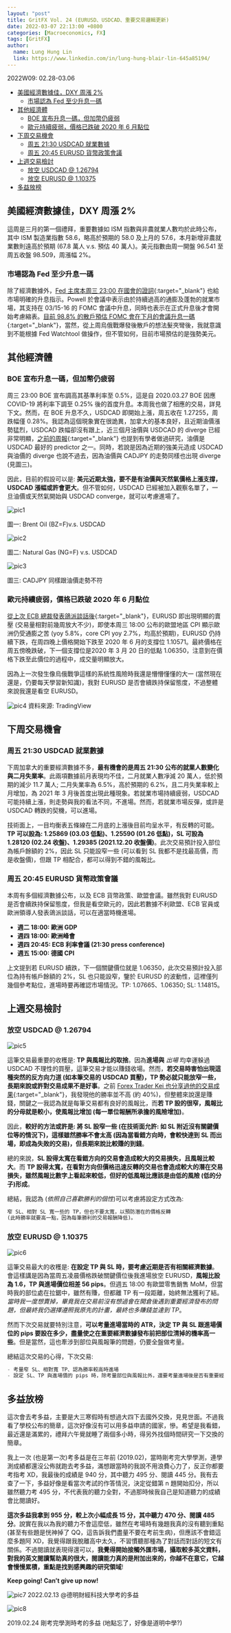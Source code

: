 ```yaml
---
layout: "post"
title: GritFX Vol. 24 (EURUSD、USDCAD、重要交易邏輯更新)
date: 2022-03-07 22:13:00 +0800
categories: [Macroeconomics, FX]
tags: [GritFX]
author:
  name: Lung Hung Lin
  link: https://www.linkedin.com/in/lung-hung-blair-lin-645a85194/ 
---
```

2022W09: 02.28-03.06
- [美國經濟數據佳，DXY 周漲 2%](#美國經濟數據佳dxy-周漲-2)
  - [市場認為 Fed 至少升息一碼](#市場認為-fed-至少升息一碼)
- [其他經濟體](#其他經濟體)
  - [BOE 宣布升息一碼，但加幣仍疲弱](#boe-宣布升息一碼但加幣仍疲弱)
  - [歐元持續疲弱，價格已跌破 2020 年 6 月點位](#歐元持續疲弱價格已跌破-2020-年-6-月點位)
- [下周交易機會](#下周交易機會)
  - [周五 21:30 USDCAD 就業數據](#周五-2130-usdcad-就業數據)
  - [周五 20:45 EURUSD 貨幣政策會議](#周五-2045-eurusd-貨幣政策會議)
- [上週交易檢討](#上週交易檢討)
  - [放空 USDCAD @ 1.26794](#放空-usdcad--126794)
  - [放空 EURUSD @ 1.10375](#放空-eurusd--110375)
- [多益放榜](#多益放榜)
  
## 美國經濟數據佳，DXY 周漲 2%
這周是三月的第一個禮拜，重要數據如 ISM 指數與非農就業人數均於此時公布，其中 ISM 製造業指數 58.6，略高於預期的 58.0 及上月的 57.6，本月新增非農就業數則遠高於預期 (67.8 萬人 v.s. 預估 40 萬人)。美元指數由周一開盤 96.541 至周五收盤 98.509，周漲幅 2%。

### 市場認為 Fed 至少升息一碼
除了經濟數據外，[Fed 主席本周三 23:00 在國會的證詞](https://www.federalreserve.gov/newsevents/testimony/powell20220302a.htm){:target="_blank"} 也給市場明確的升息指示。Powell 於會議中表示由於持續過高的通膨及蓬勃的就業市場，其支持在 03/15-16 的 FOMC 會議中升息，同時也表示在正式升息後才會開始考慮縮表。[目前 98.8% 的散戶預估 FOMC 會在下月的會議升息一碼](https://www.cmegroup.com/trading/interest-rates/countdown-to-fomc.html){:target="_blank"}，當然，從上周烏俄戰爆發後散戶的想法髮夾彎後，我就意識到不能根據 Fed Watchtool 做操作，但不管如何，目前市場預估的是強勢美元。

## 其他經濟體
### BOE 宣布升息一碼，但加幣仍疲弱
周三 23:00 BOE 宣布調高其基準利率至 0.5%，這是自 2020.03.27 BOE 因應 COVID-19 將利率下調至 0.25% 後的首度升息。本周我也做了相應的交易，詳見下文。然而，在 BOE 升息不久，USDCAD 即開始上漲，周五收在 1.27255，周跌幅僅 0.28%。我認為這個現象實在很詭異，加拿大的基本良好，且近期油價漲勢猛烈，USDCAD 跌幅卻沒有跟上，近三個月油價與 USDCAD 的 diverge 已經非常明顯，[之前的周報](https://financeprotein.com/macroeconomics/fx/GritFX-VOL08/){:target="_blank"} 也提到有學者做過研究，油價是 USDCAD 最好的 predictor 之一。同時，若說是因為近期的強美元造成 USDCAD 與油價的 diverge 也說不過去，因為油價與 CADJPY 的走勢同樣也出現 diverge (見圖三)。

因此，目前的假設可以是: **美元近期太強，要不是有油價與天然氣價格上漲支撐，USDCAD 漲幅或許會更大**。但不管如何，USDCAD 已經被加入觀察名單了，一旦油價或天然氣開始與 USDCAD converge，就可以考慮進場了。

![pic1](https://lh3.googleusercontent.com/pw/AM-JKLVixhv-rEPYewrNAjN74mXFwShctm3mukRnO7pGLR1Z1XiijOa4YnG_CCVxUxp3KWAIlmx4UMUTGaGL7YJCE2wB-gaInBDL1blazelLd-5iOf5Yzg5gWHmc4Q0FVVdnhSG8a0Xu2skwJngo9l6lISz-=w424-h295-no?authuser=0)

圖一: Brent Oil (BZ=F)v.s. USDCAD

![pic2](https://lh3.googleusercontent.com/pw/AM-JKLVtS-VzchUdttaRXtiaT3HXbfm_340cHbBt-Gj-Qc9xYhKP0a8sM0HEZxZEVVxzeNNCcgndekj0xtRMiXIi0I1zLLJchEdM_trfN_hecYWqnscVVV2aVRlRIbLmwwYmFx-86VLZZwKyPrrlsBUZBAJQ=w424-h295-no?authuser=0)

圖二: Natural Gas (NG=F) v.s. USDCAD

![pic3](https://lh3.googleusercontent.com/pw/AM-JKLWsTlWYD3dudEGn6XiFz_peFT2x1JX3mC5_apDQvZTVfsFkJ-WlixiO9HNn6YaoqhjsBD9R-7soHqkfcbzG_rS9tuIBVBLJ1AWqPmoQSaJBu5xZ7_n_1j9Qi3PrcBppMjDb4tFrG9iN520a-WtJDDdh=w424-h295-no?authuser=0)

圖三: CADJPY 同樣跟油價走勢不符

### 歐元持續疲弱，價格已跌破 2020 年 6 月點位
[從上次 ECB 總裁發表鴿派談話後](https://www.irishtimes.com/news/ireland/irish-news/ecb-will-act-at-the-right-time-to-achieve-inflation-goal-but-only-gradually-lagarde-says-1.4802322){:target="_blank"}，EURUSD 即出現明顯的賣壓 (交易量相對前幾周放大不少)，即使本周三 18:00 公布的歐盟地區 CPI 顯示歐洲仍受通膨之苦 (yoy 5.8%，core CPI yoy 2.7%，均高於預期)，EURUSD 仍持續下跌，在周四晚上價格開始下跌至 2020 年 6 月的支撐位 1.10571。最終價格在周五傍晚跌破，下一個支撐位是2020 年 3 月 20 日的低點 1.06350，注意到在價格下跌至此價位的過程中，成交量明顯放大。

因為上一次發生像烏俄戰爭這樣的系統性風險時我還是懵懵懂懂的大一 (當然現在還是，仍要每天學習新知識)，我對 EURUSD 是否會續跌持保留態度，不過整體來說我還是看空 EURUSD。

![pic4](https://lh3.googleusercontent.com/pw/AM-JKLV0lmjrUPsptOKRD7H0WWOOEEYE82-1gesIqgoGvS8hjdWcbA7xx7cYPf9-omf4ToJPSUyQO9RJYyrYF5UmN3NkW1VQDSZdGv1H9HXeMwcHilzgJZSdMmHgKHWs0a4tWG4XuT0CTuyIebx7b4idkrfu=w1427-h820-no?authuser=0)
資料來源: TradingView

## 下周交易機會
### 周五 21:30 USDCAD 就業數據
下周加拿大的重要經濟數據不多，**最有機會的是周五 21:30 公布的就業人數變化與二月失業率**。此兩項數據前月表現均不佳，二月就業人數凈減 20 萬人，低於預期的減少 11.7 萬人; 二月失業率為 6.5%，高於預期的 6.2%，且二月失業率較上月增加，為 2021 年 3 月後首度出現此種現象。若就業市場持續疲弱，USDCAD 可能持續上漲，則走勢與我的看法不同，不進場。然而，若就業市場反彈，或許是 USDCAD 轉跌的契機，可以進場。

技術面上，一目均衡表五條線在二月底的上漲後目前均呈水平，有反轉的可能。**TP 可以設為: 1.25869 (03.03 低點)、1.25590 (01.26 低點)，SL 可設為 1.28120 (02.24 收盤)、1.29385 (2021.12.20 收盤價)**。此次交易預計投入部位為帳戶餘額的 2%，因此 SL 只能設窄一些 (可以看到 SL 我都不是找最高價，而是收盤價)，但跟 TP 相配合，都可以得到不錯的風報比。

### 周五 20:45 EURUSD 貨幣政策會議
本周有多個經濟數據公布，以及 ECB 貨幣政策、歐盟會議。雖然我對 EURUSD 是否會續跌持保留態度，但我是看空歐元的，因此若數據不利歐盟、ECB 官員或歐洲領導人發表鴿派談話，可以在適當時機進場。

- **週二 18:00: 歐洲 GDP**
- **週四 18:00: 歐洲峰會**
- **週四 20:45: ECB 利率會議 (21:30 press conference)**
- **週五 15:00: 德國 CPI**
  
上文提到若 EURUSD 續跌，下一個關鍵價位就是 1.06350，此次交易預計投入部位為持有帳戶餘額的 2%，SL 也只能設窄，鑒於 EURUSD 的波動性，這裡僅列幾個參考點位，進場時要再確認市場情況。TP: 1.07665、1.06350; SL: 1.14815。

## 上週交易檢討
### 放空 USDCAD @ 1.26794 

![pic5](https://lh3.googleusercontent.com/pw/AM-JKLUJmuVOsPKgPSr_yT2ajZHc1QQ_iywa_VZSV6Uj9aGZqFelzvD6YKxRlry9iSvmv30t3MT64EjxZd3oQ9_HhWGs41ikJTmkz_JquNdtRPVtGBC9zeHtldv4Du34AsDEQM3-oKkaiDDTI0D-2P1BcBIM=w688-h651-no?authuser=0)

這筆交易最重要的收穫是: **TP 與風報比的取捨**。因為**進場與** _出場_ 均幸運躲過 USDCAD 不理性的買壓，這筆交易才能以賺錢收場。然而，**若交易時害怕出現這種突然的反方向力道 (如本筆交易的 USDCAD 買壓)，TP 勢必就只能放窄一些，長期來說或許對交易成果不是好事**。之前 [Forex Trader Kei 也分享過他的交易成果](https://www.youtube.com/watch?v=-66nz4csd1M){:target="_blank"}，我發現他的勝率並不高 (約 40%)，但整體來說還是賺錢，關鍵之一我認為就是每筆交易都有良好的風報比，而**若 TP 設的很窄，風報比的分母就是較小，使風報比增加 (每一單位報酬所承擔的風險增加)**。

因此，**較好的方法或許是: 將 SL 設窄一些 (在技術面允許: 如 SL 附近沒有關鍵價位等的情況下)，這樣雖然勝率不會太高 (因為當看錯方向時，會較快達到 SL 而出場，即成為失敗的交易)，但長期來說比較賺的到錢**。

總的來說，**SL 設得太寬在看錯方向的交易會造成較大的交易損失，且風報比較大**。而 **TP 設得太寬，在看對方向但價格迅速反轉的交易也會造成較大的潛在交易損失，雖然風報比數字上看起來較低，但好的低風報比應該是由低的風險 (低的分子)形成**。

總結，我認為 (_依照自己喜歡勝利的個性_)可以考慮將設定方式改為: 

```python
窄 SL、相對 SL 寬一些的 TP，但也不要太寬，以預防潛在的價格反轉 
(此時勝率就要高一點，因為每筆勝利的交易報酬降低)。
```

### 放空 EURUSD @ 1.10375

![pic6](https://lh3.googleusercontent.com/pw/AM-JKLX4GQJuNxuaohTGrCES4T0aUMwofjRQ_tK2dhhr6yne71GtxTkVkwyqnj194p8TjMFP2TE8hWrl_Ol0gDanLrq60vhWHqSVPH3s2UBjF3YioA6wIwJgXUjAat2K9U3aDyTsraAnpsqOZdK0om9ni6-Q=w686-h647-no?authuser=0)

這筆交易最大的收穫是: **在設定 TP 與 SL 時，要考慮近期是否有相關經濟數據**。會這樣講是因為當周五凌晨價格跌破關鍵價位後我進場放空 EURUSD，**風報比設為 1.6，TP 與進場價位相差 56 pips**。但週五 18:00 有歐盟零售銷售 MoM，但當時我的部位處在拉鋸中，雖然有賺，但都離 TP 有一段距離，始終無法獲利了結。_當時我一度想賣掉，畢竟我在交易前沒有想過會在開倉後遇到重要經濟發布的問題，但最終我仍選擇遵照我原先的計畫，最終也多賺錢並達到 TP_。

然而下次交易就要特別注意，**可以考量進場當時的 ATR，決定 TP 與 SL 跟進場價位的 pips 要設在多少，盡量使之在重要經濟數據發布前把部位清掉的機率高一些**。但是當然，這也牽涉到部位與風報筆的問題，仍要全盤做考量。

總結這次交易的心得，下次交易:
```python
- 考量窄 SL、相對寬 TP、認為勝率較高時進場
- 設定 SL、TP 與進場價的 pips 時，除考量部位與風報比外，還要考量進場後是否有重要經濟數據公布。
```

## 多益放榜
這次會去考多益，主要是大三寒假時有想過大四下去國外交換，見見世面。不過我看了學校公布的簡章，這次好像沒有可以用多益申請的國家，慘。希望是我看錯，最近還是滿累的，禮拜六午覺就睡了兩個多小時，得另外找個時間研究一下交換的簡章。

我上一次 (也是第一次)考多益是在三年前 (2019.02)，當時剛考完大學學測，連學測成績都還沒公佈就跑去考多益，滿想跟當時的我說不用浪費心力了，反正你都要考指考 XD，我最後的成績是 940 分，其中聽力 495 分、閱讀 445 分。我有去查了一下，多益好像是看當次考試的作答情況，決定從錯第 n 題開始扣分，所以雖然聽力考 495 分，不代表我的聽力全對，不過那時候我自己是知道聽力的成績會比閱讀好。

**這次多益我拿到 955 分，較上次小幅成長 15 分，其中聽力 470 分、閱讀 485 分**。說實在我以為我的聽力不會這麼低，雖然在考場時有幾題我真的沒有聽到重點 (甚至有些題是恍神掉了 QQ，這告訴我們盡量不要在考前生病)，但應該不會錯這麼多題阿 XD，我覺得跟我脫離高中太久，不習慣聽那種為了對話而對話的短文有關係。不過閱讀就表現得還可以，**我覺得開始接觸外匯市場，攝取較多英文資料，對我的英文閱讀幫助真的很大，閱讀能力真的是附加出來的，你越不在意它，它越會慢慢累積，重點是找到感興趣的研究領域**! 

**Keep going! Can’t give up now!**

![pic7](https://lh3.googleusercontent.com/pw/AM-JKLUGpKImomp47c8PP2y32yKsZncP8rwyxafR-YAvq2wj1K6oVR65iGfyUCHDqHkjxcWm82F1lz-IBskAHocqMjas_A7O2VxhySfEwrvtEeuFQ7WSSgdN6e6gmgEIAVTNjsdClDUtNnX3RDlf9qe2ipVj=w1292-h241-no?authuser=0)
2022.02.13 @德明財經科技大學考的多益

![pic8](https://lh3.googleusercontent.com/pw/AM-JKLWZwd9E-NvqsGhs6GSWKY87DPlWghNoxmFHDLZQLhqWL_YmAksYXhjVPEU3648HunzlN25G3hvjLCCVtkCE5O1vDE_xC2iczxEjWX80789s0-lWb-wItZvddos1YZ-hJqX5IJHs0H2vG4IEObj86eAa=w547-h313-no?authuser=0)

2019.02.24 剛考完學測時考的多益 (地點忘了，好像是道明中學?)
